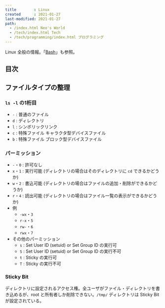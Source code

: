 ```yaml
---
title        : Linux
created      : 2021-01-27
last-modified: 2021-01-27
path:
  - /index.html Neo's World
  - /tech/index.html Tech
  - /tech/programming/index.html プログラミング
---
```


Linux 全般の情報。「[Bash](./bash.html)」も参照。


## 目次


## ファイルタイプの整理

### `ls -l` の1桁目

- `-` : 普通のファイル
- `d` : ディレクトリ
- `l` : シンボリックリンク
- `c` : 特殊ファイル キャラクタ型デバイスファイル
- `b` : 特殊ファイル ブロック型デバイスファイル

### パーミッション

- `-`・`0` : 許可なし
- `x`・`1` : 実行可能 (ディレクトリの場合はそのディレクトリに `cd` できるかどうか)
- `w`・`2` : 書込可能 (ディレクトリの場合はファイルの追加・削除ができるかどうか)
- `r`・`4` : 読出可能 (ディレクトリの場合はファイル一覧の表示ができるかどうか)
- 例
  - `-wx`・`3`
  - `r-x`・`5`
  - `rw-`・`6`
  - `rwx`・`7`
- その他のパーミッション
  - `s` : Set User ID (setuid) or Set Group ID の実行可
  - `S` : Set User ID (setuid) or Set Group ID の実行不可
  - `t` : Sticky の実行可
  - `T` : Sticky の実行不可

### Sticky Bit

ディレクトリに設定されるアクセス権。全ユーザがファイル・ディレクトリを書き込めるが、root と所有者しか削除できない。`/tmp/` ディレクトリは Sticky Bit が設定されている。
